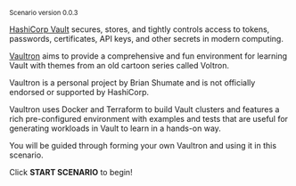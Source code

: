 <small>Scenario version 0.0.3</small>

[HashiCorp Vault](https://www.vaultproject.io) secures, stores, and tightly controls access to tokens, passwords, certificates, API keys, and other secrets in modern computing.

[Vaultron](https://github.com/brianshumate/vaultron) aims to provide a comprehensive and fun environment for learning Vault with themes from an old cartoon series called Voltron.

Vaultron is a personal project by Brian Shumate and is not officially endorsed or supported by HashiCorp.

Vaultron uses Docker and Terraform to build Vault clusters and features a rich pre-configured environment with examples and tests that are useful for generating workloads in Vault to learn in a hands-on way.

You will be guided through forming your own Vaultron and using it in this scenario.

Click **START SCENARIO** to begin!
